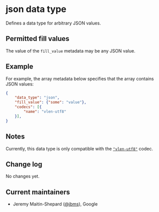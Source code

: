 # json data type

Defines a data type for arbitrary JSON values.

## Permitted fill values

The value of the `fill_value` metadata may be any JSON value.

## Example

For example, the array metadata below specifies that the array contains JSON values:

```json
{
    "data_type": "json",
    "fill_value": {"some": "value"},
    "codecs": [{
        "name": "vlen-utf8"
    }],
}
```

## Notes

Currently, this data type is only compatible with the [`"vlen-utf8"`](../../codecs/vlen-utf8/README.md) codec.

## Change log

No changes yet.

## Current maintainers

* Jeremy Maitin-Shepard ([@jbms](https://github.com/jbms)), Google
